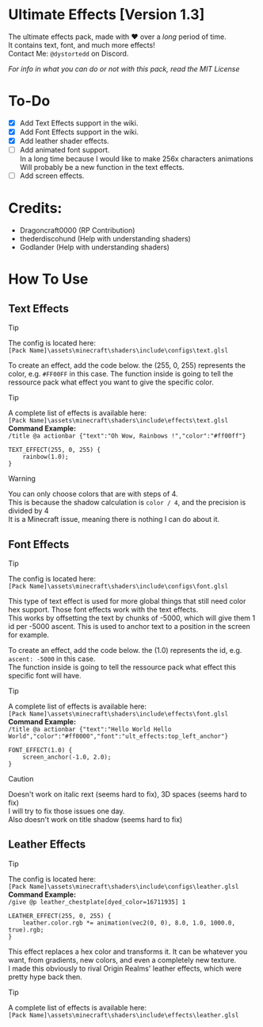 # Ultimate Effects [Version 1.3]
The ultimate effects pack, made with :heart: over a *long* period of time. 
<br/>It contains text, font, and much more effects!
<br/>Contact Me: `@dystortedd` on Discord.

*For info in what you can do or not with this pack, read the MIT License*

# To-Do
- [X] Add Text Effects support in the wiki.
- [X] Add Font Effects support in the wiki.
- [X] Add leather shader effects.
- [ ] Add animated font support. <br/>In a long time because I would like to make 256x characters animations<br/>Will probably be a new function in the text effects.
- [ ] Add screen effects.

# Credits:
- Dragoncraft0000 (RP Contribution)
- thederdiscohund (Help with understanding shaders)
- Godlander       (Help with understanding shaders)

# How To Use

## Text Effects

> [!TIP]
> The config is located here:
> <br/>`[Pack Name]\assets\minecraft\shaders\include\configs\text.glsl`

To create an effect, add the code below. the (255, 0, 255) represents the color, e.g. `#FF00FF` in this case.
The function inside is going to tell the ressource pack what effect you want to give the specific color.

> [!TIP]
> A complete list of effects is available here:
> <br/>`[Pack Name]\assets\minecraft\shaders\include\effects\text.glsl`
> <br/>**Command Example:**
> <br/>`/title @a actionbar {"text":"Oh Wow, Rainbows !","color":"#ff00ff"}`

```
TEXT_EFFECT(255, 0, 255) {
	rainbow(1.0);
}
```


> [!WARNING]
> You can only choose colors that are with steps of 4.
> <br/>This is because the shadow calculation is `color / 4`, and the precision is divided by 4
> <br/>It is a Minecraft issue, meaning there is nothing I can do about it.

## Font Effects

> [!TIP]
> The config is located here:
> <br/>`[Pack Name]\assets\minecraft\shaders\include\configs\font.glsl`

This type of text effect is used for more global things that still need color hex support. Those font effects work with the text effects. 
<br/>This works by offsetting the text by chunks of -5000, which will give them 1 id per -5000 ascent.
This is used to anchor text to a position in the screen for example.

To create an effect, add the code below. the (1.0) represents the id, e.g. `ascent: -5000` in this case.
<br/>The function inside is going to tell the ressource pack what effect this specific font will have.

> [!TIP]
> A complete list of effects is available here:
> <br/>`[Pack Name]\assets\minecraft\shaders\include\effects\font.glsl`
> <br/>**Command Example:**
> <br/>`/title @a actionbar {"text":"Hello World Hello World","color":"#ff0000","font":"ult_effects:top_left_anchor"}`

```
FONT_EFFECT(1.0) {
	screen_anchor(-1.0, 2.0);
}
```


> [!CAUTION]
> Doesn't work on italic rext (seems hard to fix), 3D spaces (seems hard to fix)
> <br/>I will try to fix those issues one day.
> <br/>Also doesn't work on title shadow (seems hard to fix)

## Leather Effects

> [!TIP]
> The config is located here:
> <br/>`[Pack Name]\assets\minecraft\shaders\include\configs\leather.glsl`
> <br/>**Command Example:**
> <br/>`/give @p leather_chestplate[dyed_color=16711935] 1`

```
LEATHER_EFFECT(255, 0, 255) {
	leather.color.rgb *= animation(vec2(0, 0), 8.0, 1.0, 1000.0, true).rgb;
}
```


This effect replaces a hex color and transforms it. It can be whatever you want, from gradients, new colors, and even a completely new texture.
<br/>I made this obviously to rival Origin Realms' leather effects, which were pretty hype back then.

> [!TIP]
> A complete list of effects is available here:
> <br/>`[Pack Name]\assets\minecraft\shaders\include\effects\leather.glsl`
